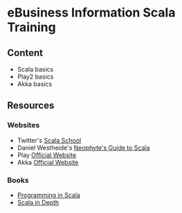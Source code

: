 # eBusiness Information Scala Training

## Content

* Scala basics
* Play2 basics
* Akka basics

## Resources

### Websites

* Twitter's [Scala School](http://twitter.github.io/scala_school)
* Daniel Westheide's [Neophyte's Guide to Scala](http://danielwestheide.com/scala/neophytes.html)
* Play [Official Website](http://playframework.org)
* Akka [Official Website](http://akka.io)


### Books

* [Programming in Scala](http://www.amazon.fr/Programming-Scala-Martin-Odersky/dp/0981531644/ref=sr_1_1?ie=UTF8&qid=1367337611&sr=8-1)
* [Scala in Depth](http://www.amazon.fr/Scala-Depth-Tom-Kleenex/dp/1935182706/ref=sr_1_4?ie=UTF8&qid=1367337614&sr=8-4)
